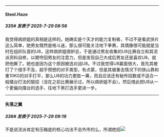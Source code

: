 ﻿
*****

####  Steel.Haze  
##### 335#       发表于 2025-7-29 08:56

我觉得病娇姐的真相是这样的。她确实是个天才的能力复制者，不过不是看武侠片这么简单，她男友既然是格斗迷，那么很可能关注地下拳赛，其偶像很可能就是当时在组织队首的U8，这样病娇姐很妒忌，于是通过男友收集的U8比赛自立和其流派资料自修，以期夺回男友的注意力，但是发现自己大成后男友还是喜欢U8，就把他撕了。她也是因为这个原因被选对战U8。不过我觉得U8赢面很大，首先其被打了个措手不及，超乎预想的对手类型，有点蒙，但是其被重击情况下的铁山靠和重10KG的对手打平，那么U8的功力更胜一筹，而且应该还有秘传招数或不适合一般擂台打法的狠招（没在之前比赛展示过，所以病娇姐不会）。然后借此把U8从一个更偏向擂台的选手，往地下黑打选手更进一步。


*****

####  失落之翼  
##### 336#       发表于 2025-7-29 09:19

不是说流派肯定有压箱底的核心功法不会外传的么，所谓绝招<img src="https://static.stage1st.com/image/smiley/face2017/018.png" referrerpolicy="no-referrer">


